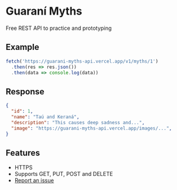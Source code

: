 # Guaraní Myths
Free REST API to practice and prototyping

## Example
```js
fetch('https://guarani-myths-api.vercel.app/v1/myths/1')
  .then(res => res.json())
  .then(data => console.log(data))
```

## Response
```json
{
  "id": 1,
  "name": "Taú and Keraná",
  "description": "This causes deep sadness and...",
  "image": "https://guarani-myths-api.vercel.app/images/...",
}
```

## Features
- HTTPS
- Supports GET, PUT, POST and DELETE
- [Report an issue](https://github.com/emrocode/guarani-myths-api/issues)
